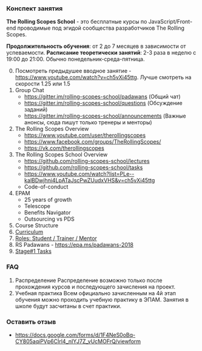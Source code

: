 ### Конспект занятия

**The Rolling Scopes School** - это бесплатные курсы по JavaScript/Front-end проводимые под 
эгидой сообщества разработчиков The Rolling Scopes.

**Продолжительность обучения**: от 2 до 7 месяцев в зависимости от успеваемости. 
**Расписание теоретически занятий**: 2-3 раза в неделю с 19:00 до 21:00. Обычно понедельник-среда-пятница. 

0. Посмотреть предыдушее вводное занятие - https://www.youtube.com/watch?v=ch5vXi45ttg. Лучше смотреть на скорости 1.25 или 1.5
1. Group Chat
    * https://gitter.im/rolling-scopes-school/padawans (Общий чат)
    * https://gitter.im/rolling-scopes-school/questions (Обсуждение заданий)
    * https://gitter.im/rolling-scopes-school/announcements (Важные анонсы, сюда пишут только тренеры и менторы)
2. The Rolling Scopes Overview
    * https://www.youtube.com/user/therollingscopes
    * https://www.facebook.com/groups/TheRollingScopes/
    * https://vk.com/therollingscopes
3. The Rolling Scopes School Overview
    * https://github.com/rolling-scopes-school/lectures
    * https://github.com/rolling-scopes-school/tasks
    * https://www.youtube.com/watch?list=PLe--kalBDwjhni4LpATaJscPwZUudxVHS&v=ch5vXi45ttg
    * Code-of-conduct
4. EPAM
     * 25 years of growth
     * Telescope
     * Benefits Navigator
     * Outsourcing vs PDS
5. Course Structure
6. [Curriculum](https://docs.google.com/spreadsheets/d/1oM2O8DtjC0HodB3j7hcIResaWBw8P18tXkOl1ymelvE/edit#gid=0)
7. [Roles: Student / Trainer / Mentor](https://docs.google.com/document/d/1LdruvgRWuLEkCald2lrNlgIdDCzImYa3fe6IxVblBnI/edit)
8. RS Padawans - https://epa.ms/padawans-2018
9. [Stage#1 Tasks](https://github.com/rolling-scopes-school/tasks)   

### FAQ
1. Распределение
Распределение возможно только после прохождения курсов и последующего зачисления на проект.
2. Учебная практика
Всем официально зачисленным на 4й этап обучения можно проходить учебную практику в ЭПАМ. Занятия в школе будут засчитаны в счет практики.

### Оставить отзыв
* https://docs.google.com/forms/d/1F4NeS0oBq-CY805aqiPVp6CIrl4_nIYJ7Z_vUcMOFrQ/viewform
